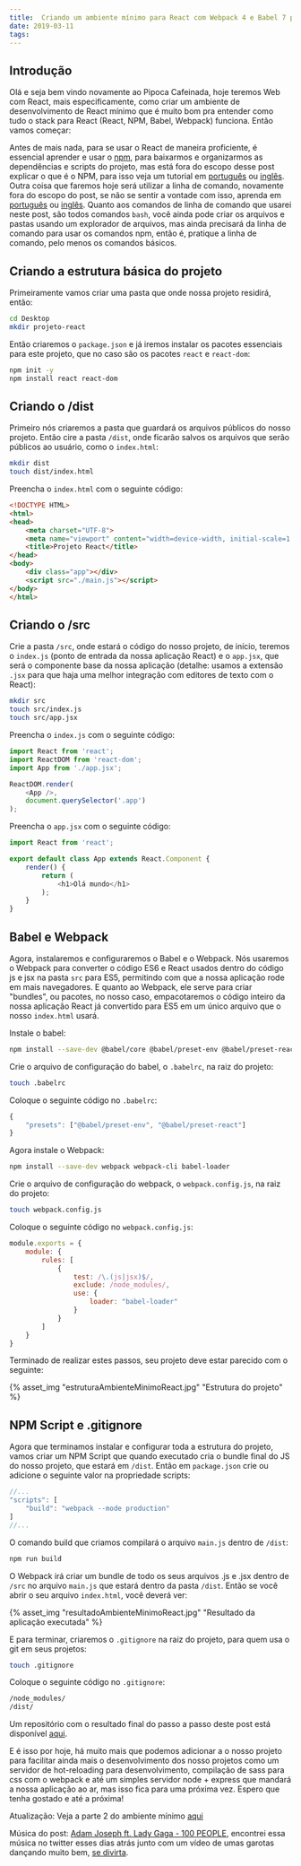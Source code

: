 ```yaml
---
title:  Criando um ambiente mínimo para React com Webpack 4 e Babel 7 parte I
date: 2019-03-11
tags:
---
```


## Introdução

Olá e seja bem vindo novamente ao Pipoca Cafeinada, hoje teremos Web com React, mais especificamente, como criar um ambiente de desenvolvimento de React mínimo  que é muito bom pra entender como tudo o stack para React (React, NPM, Babel, Webpack) funciona. Então vamos começar:

Antes de mais nada, para se usar o React de maneira proficiente, é essencial aprender e usar o [npm](npm), para baixarmos e organizarmos as dependências e scripts do projeto, mas está fora do escopo desse post explicar o que é o NPM, para isso veja um tutorial em [português][npm-tutorial-pt] ou [inglês][npm-tutorial-en]. Outra coisa que faremos hoje será utilizar a linha de comando, novamente fora do escopo do post, se não se sentir a vontade com isso, aprenda em [português][cmd-tutorial-pt] ou [inglês][cmd-tutorial-en]. Quanto aos comandos de linha de comando que usarei neste post, são todos comandos `bash`, você ainda pode criar os arquivos e pastas usando um explorador de arquivos, mas ainda precisará da linha de comando para usar os comandos npm, então é, pratique a linha de comando, pelo menos os comandos básicos.

## Criando a estrutura básica do projeto

Primeiramente vamos criar uma pasta que onde nossa projeto residirá, então:
``` bash
cd Desktop
mkdir projeto-react
```

Então criaremos o `package.json` e já iremos instalar os pacotes essenciais para este projeto, que no caso são os pacotes `react` e `react-dom`:
``` bash
npm init -y
npm install react react-dom
```

## Criando o /dist

Primeiro nós criaremos a pasta que guardará os arquivos públicos do nosso projeto. Então cire a pasta `/dist`, onde ficarão salvos os arquivos que serão públicos ao usuário, como o `index.html`:
``` bash
mkdir dist
touch dist/index.html
```

Preencha o `index.html` com o seguinte código:
``` html
<!DOCTYPE HTML>
<html>
<head>
    <meta charset="UTF-8">
    <meta name="viewport" content="width=device-width, initial-scale=1.0">
    <title>Projeto React</title>
</head>
<body>
    <div class="app"></div>
    <script src="./main.js"></script>
</body>
</html>
```

## Criando o /src

Crie a pasta `/src`, onde estará o código do nosso projeto, de início, teremos o `index.js` (ponto de entrada da nossa aplicação React) e o `app.jsx`, que será  o componente base da nossa aplicação (detalhe: usamos a extensão `.jsx` para que haja uma melhor integração com editores de texto com o React):
``` bash
mkdir src
touch src/index.js
touch src/app.jsx
```

Preencha o `index.js` com o seguinte código:
``` javascript
import React from 'react';
import ReactDOM from 'react-dom';
import App from './app.jsx';

ReactDOM.render(
    <App />,
    document.querySelector('.app')
);
```

Preencha o `app.jsx` com o seguinte código:
``` javascript
import React from 'react';

export default class App extends React.Component {
    render() {
        return (
            <h1>Olá mundo</h1>
        );
    }
}
```

## Babel e Webpack

Agora, instalaremos e configuraremos o Babel e o Webpack. Nós usaremos o Webpack para converter o código ES6 e React usados dentro do código js e jsx na pasta `src` para ES5, permitindo com que a nossa aplicação rode em mais navegadores. E quanto ao Webpack, ele serve para criar "bundles", ou pacotes, no nosso caso, empacotaremos o código inteiro da nossa aplicação React já convertido para ES5 em um único arquivo que o nosso `index.html` usará.

Instale o babel:
``` bash
npm install --save-dev @babel/core @babel/preset-env @babel/preset-react
```

Crie o arquivo de configuração do babel, o `.babelrc`, na raiz do projeto:
``` bash
touch .babelrc
```

Coloque o seguinte código no `.babelrc`:
``` javascript
{
    "presets": ["@babel/preset-env", "@babel/preset-react"]
}
```

Agora instale o Webpack:
``` bash
npm install --save-dev webpack webpack-cli babel-loader
```

Crie o arquivo de configuração do webpack, o `webpack.config.js`, na raiz do projeto:
``` bash
touch webpack.config.js
```

Coloque o seguinte código no `webpack.config.js`:
``` javascript
module.exports = {
    module: {
        rules: [
            {
                test: /\.(js|jsx)$/,
                exclude: /node_modules/,
                use: {
                    loader: "babel-loader"
                }
            }
        ]
    }
}
```

Terminado de realizar estes passos, seu projeto deve estar parecido com o seguinte:

{% asset_img "estruturaAmbienteMinimoReact.jpg" "Estrutura do projeto" %}

## NPM Script e .gitignore

Agora que terminamos instalar e configurar toda a estrutura do projeto, vamos criar um NPM Script que quando executado cria o bundle final do JS do nosso projeto, que estará em `/dist`. Então em `package.json` crie ou adicione o seguinte valor na propriedade scripts:
``` javascript
//...
"scripts": [
    "build": "webpack --mode production"
]
//...
```

O comando build que criamos compilará o arquivo `main.js` dentro de `/dist`:
``` bash
npm run build
```

O Webpack irá criar um bundle de todo os seus arquivos .js e .jsx dentro de `/src` no arquivo `main.js` que estará dentro da pasta `/dist`. Então se você abrir o seu arquivo `index.html`, você deverá ver:

{% asset_img "resultadoAmbienteMinimoReact.jpg" "Resultado da aplicação executada" %}

E para terminar, criaremos o `.gitignore` na raiz do projeto, para quem usa o git em seus projetos:
``` bash
touch .gitignore
```

Coloque o seguinte código no `.gitignore`:
``` markdown
/node_modules/
/dist/
```

Um repositório com o resultado final do passo a passo deste post está disponível [aqui][link-repositorio].

E é isso por hoje, há muito mais que podemos adicionar a o nosso projeto para facilitar ainda mais o desenvolvimento dos nosso projetos como um servidor de hot-reloading para desenvolvimento, compilação de sass para css com o webpack e até um simples servidor node + express que mandará a nossa aplicação ao ar, mas isso fica para uma próxima vez. Espero que tenha gostado e até a próxima!

Atualização: Veja a parte 2 do ambiente mínimo [aqui][segunda-parte-post]

Música do post: [Adam Joseph ft. Lady Gaga - 100 PEOPLE][musica-do-post], encontrei essa música no twitter esses dias atrás junto com um vídeo de umas garotas dançando muito bem, [se divirta][origem-musica-do-post].

[npm]: https://www.npmjs.com/
[npm-tutorial-pt]: https://medium.com/tableless/criando-o-meu-novo-site-4-utilizando-npm-para-instala%C3%A7%C3%A3o-de-pacotes-6c7cea2ab4b3
[npm-tutorial-en]: https://medium.com/beginners-guide-to-mobile-web-development/introduction-to-npm-and-basic-npm-commands-18aa16f69f6b
[cmd-tutorial-pt]: https://tutorial.djangogirls.org/pt/intro_to_command_line/
[cmd-tutorial-en]: https://tutorial.djangogirls.org/en/intro_to_command_line/
[link-repositorio]: https://github.com/jonathan-santos/react-ambiente-minimo/tree/1.0.1
[musica-do-post]: https://www.youtube.com/watch?v=4Tyval51ML4"
[origem-musica-do-post]: https://twitter.com/GagaDelGrey/status/1101940272571842564
[segunda-parte-post]: /2019/04/01/criando-um-ambiente-minimo-para-react-2.html